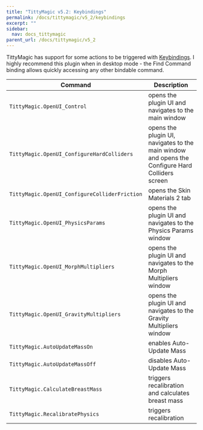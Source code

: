 ```yaml
---
title: "TittyMagic v5.2: Keybindings"
permalink: /docs/tittymagic/v5_2/keybindings
excerpt: ""
sidebar:
  nav: docs_tittymagic
parent_url: /docs/tittymagic/v5_2
---
```


TittyMagic has support for some actions to be triggered with [Keybindings](https://hub.virtamate.com/resources/keybindings.4400/). I highly recommend this plugin when in desktop mode - the Find Command binding allows quickly accessing any other bindable command.

| Command | Description |
| --- | --- |
| `TittyMagic.OpenUI_Control` | opens the plugin UI and navigates to the main window |
| `TittyMagic.OpenUI_ConfigureHardColliders` | opens the plugin UI, navigates to the main window and opens the Configure Hard Colliders screen |
| `TittyMagic.OpenUI_ConfigureColliderFriction` | opens the Skin Materials 2 tab |
| `TittyMagic.OpenUI_PhysicsParams` | opens the plugin UI and navigates to the Physics Params window |
| `TittyMagic.OpenUI_MorphMultipliers` | opens the plugin UI and navigates to the Morph Multipliers window |
| `TittyMagic.OpenUI_GravityMultipliers` | opens the plugin UI and navigates to the Gravity Multipliers window |
| `TittyMagic.AutoUpdateMassOn` | enables Auto-Update Mass |
| `TittyMagic.AutoUpdateMassOff` | disables Auto-Update Mass |
| `TittyMagic.CalculateBreastMass` | triggers recalibration and calculates breast mass |
| `TittyMagic.RecalibratePhysics` | triggers recalibration |
